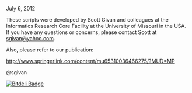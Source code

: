July 6, 2012

These scripts were developed by Scott Givan and colleagues at the Informatics Research Core Facility at the University of Missouri in the USA. If you have any questions or concerns, please contact Scott at sgivan@yahoo.com.

Also, please refer to our publication:

http://www.springerlink.com/content/mu65310036466275/?MUD=MP

@sgivan

[![Bitdeli Badge](https://d2weczhvl823v0.cloudfront.net/sgivan/rna-seq-toolkit/trend.png)](https://bitdeli.com/free "Bitdeli Badge")

